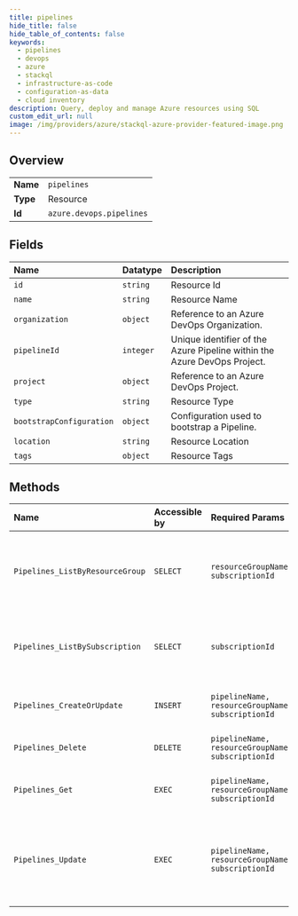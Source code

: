 ```yaml
---
title: pipelines
hide_title: false
hide_table_of_contents: false
keywords:
  - pipelines
  - devops
  - azure    
  - stackql
  - infrastructure-as-code
  - configuration-as-data
  - cloud inventory
description: Query, deploy and manage Azure resources using SQL
custom_edit_url: null
image: /img/providers/azure/stackql-azure-provider-featured-image.png
---
```

  
    

## Overview
<table><tbody>
<tr><td><b>Name</b></td><td><code>pipelines</code></td></tr>
<tr><td><b>Type</b></td><td>Resource</td></tr>
<tr><td><b>Id</b></td><td><code>azure.devops.pipelines</code></td></tr>
</tbody></table>

## Fields
| Name | Datatype | Description |
|:-----|:---------|:------------|
| `id` | `string` | Resource Id |
| `name` | `string` | Resource Name |
| `organization` | `object` | Reference to an Azure DevOps Organization. |
| `pipelineId` | `integer` | Unique identifier of the Azure Pipeline within the Azure DevOps Project. |
| `project` | `object` | Reference to an Azure DevOps Project. |
| `type` | `string` | Resource Type |
| `bootstrapConfiguration` | `object` | Configuration used to bootstrap a Pipeline. |
| `location` | `string` | Resource Location |
| `tags` | `object` | Resource Tags |
## Methods
| Name | Accessible by | Required Params | Description |
|:-----|:--------------|:----------------|:------------|
| `Pipelines_ListByResourceGroup` | `SELECT` | `resourceGroupName, subscriptionId` | Lists all Azure Pipelines under the specified resource group. |
| `Pipelines_ListBySubscription` | `SELECT` | `subscriptionId` | Lists all Azure Pipelines under the specified subscription. |
| `Pipelines_CreateOrUpdate` | `INSERT` | `pipelineName, resourceGroupName, subscriptionId` | Creates or updates an Azure Pipeline. |
| `Pipelines_Delete` | `DELETE` | `pipelineName, resourceGroupName, subscriptionId` | Deletes an Azure Pipeline. |
| `Pipelines_Get` | `EXEC` | `pipelineName, resourceGroupName, subscriptionId` | Gets an existing Azure Pipeline. |
| `Pipelines_Update` | `EXEC` | `pipelineName, resourceGroupName, subscriptionId` | Updates the properties of an Azure Pipeline. Currently, only tags can be updated. |
